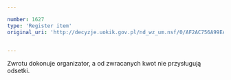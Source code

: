 ```yaml
---

number: 1627
type: 'Register item'
original_uri: 'http://decyzje.uokik.gov.pl/nd_wz_um.nsf/0/AF2AC756A99EAB76C12575DF0033BA6B?OpenDocument'


---
```


Zwrotu dokonuje organizator, a od zwracanych kwot nie przysługują odsetki.
